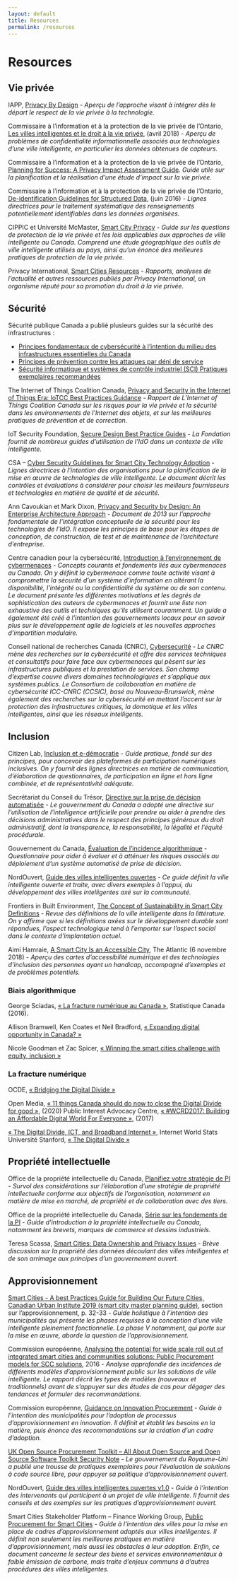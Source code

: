 ```yaml
---
layout: default
title: Resources
permalink: /resources
---
```


# Resources

## Vie privée

IAPP, [Privacy By Design](https://iapp.org/resources/article/privacy-by-design-the-7-foundational-principles/) - _Aperçu de l’approche visant à intégrer dès le départ le respect de la vie privée à la technologie._

Commissaire à l’information et à la protection de la vie privée de l’Ontario, [Les villes intelligentes et le droit à la vie privée](https://www.ipc.on.ca/wp-content/uploads/2018/08/fs-tech-smart-cities-f.pdf), \(avril 2018\) - _Aperçu de problèmes de confidentialité informationnelle associés aux technologies d’une ville intelligente, en particulier les données obtenues de capteurs._

Commissaire à l’information et à la protection de la vie privée de l’Ontario, [Planning for Success: A Privacy Impact Assessment Guide](https://www.ipc.on.ca/wp-content/uploads/2015/05/planning-for-success-pia-guide.pdf). _Guide utile sur la planification et la réalisation d’une étude d’impact sur la vie privée._

Commissaire à l’information et à la protection de la vie privée de l’Ontario, [De-identification Guidelines for Structured Data](https://www.ipc.on.ca/wp-content/uploads/2016/08/Deidentification-Guidelines-for-Structured-Data.pdf), \(juin 2016\) - _Lignes directrices pour le traitement systématique des renseignements potentiellement identifiables dans les données organisées._

CIPPIC et Université McMaster, [Smart City Privacy](https://smartcityprivacy.ca/) - _Guide sur les questions de protection de la vie privée et les lois applicables aux approches de ville intelligente au Canada. Comprend une étude géographique des outils de ville intelligente utilisés au pays, ainsi qu’un énoncé des meilleures pratiques de protection de la vie privée._

Privacy International, [Smart Cities Resources](https://privacyinternational.org/learning-topics/smart-cities) - _Rapports, analyses de l’actualité et autres ressources publiés par Privacy International, un organisme réputé pour sa promotion du droit à la vie privée._

## Sécurité

Sécurité publique Canada a publié plusieurs guides sur la sécurité des infrastructures :

* [Principes fondamentaux de cybersécurité à l’intention du milieu des infrastructures essentielles du Canada](https://www.securitepublique.gc.ca/cnt/rsrcs/pblctns/2016-fndmntls-cybr-scrty-cmmnty/index-fr.aspx)
* [Principes de prévention contre les attaques par déni de service](https://www.securitepublique.gc.ca/cnt/rsrcs/cybr-ctr/2012/tr12-001-fr.aspx.)
* [Sécurité informatique et systèmes de contrôle industriel \(SCI\) Pratiques exemplaires recommandées](https://www.securitepublique.gc.ca/cnt/rsrcs/cybr-ctr/2012/tr12-002-fr.aspx)

The Internet of Things Coalition Canada, [Privacy and Security in the Internet of Things Era: IoTCC Best Practices Guidance](https://insightaas.com/new-research-privacy-and-security-in-the-internet-of-things-era-iotcc-best-practices-guidance/) - _Rapport de L’Internet of Things Coalition Canada sur les risques pour la vie privée et la sécurité dans les environnements de l’Internet des objets, et sur les meilleures pratiques de prévention et de correction._

IoT Security Foundation, [Secure Design Best Practice Guides](https://www.iotsecurityfoundation.org/best-practice-guidelines/) - _La Fondation fournit de nombreux guides d’utilisation de l’IdO dans un contexte de ville intelligente._

CSA – [Cyber Security Guidelines for Smart City Technology Adoption](https://www.researchgate.net/profile/Mohamad_Amin_Hasbini/publication/320290965_Cyber_Security_Guidelines_for_Smart_City_Technology_Adoption/links/59dbf668458515e9ab452699/Cyber-Security-Guidelines-for-Smart-City-Technology-Adoption.pdf) - _Lignes directrices à l’intention des organisations pour la planification de la mise en œuvre de technologies de ville intelligente. Le document décrit les contrôles et évaluations à considérer pour choisir les meilleurs fournisseurs et technologies en matière de qualité et de sécurité._

Ann Cavoukian et Mark Dixon, [Privacy and Security by Design: An Enterprise Architecture Approach](https://www.ipc.on.ca/wp-content/uploads/Resources/pbd-privacy-and-security-by-design-oracle.pdf) - _Document de 2013 sur l’approche fondamentale de l’intégration conceptuelle de la sécurité pour les technologies de l’IdO. Il expose les principes de base pour les étapes de conception, de construction, de test et de maintenance de l’architecture d’entreprise._

Centre canadien pour la cybersécurité, [Introduction à l’environnement de cybermenaces](https://cyber.gc.ca/fr/orientation/introduction-lenvironnement-de-cybermenaces) - _Concepts courants et fondements liés aux cybermenaces au Canada. On y définit la cybermenace comme toute activité visant à compromettre la sécurité d’un système d’information en altérant la disponibilité, l’intégrité ou la confidentialité du système ou de son contenu. Le document présente les différentes motivations et les degrés de sophistication des auteurs de cybermenaces et fournit une liste non exhaustive des outils et techniques qu’ils utilisent couramment. Un guide a également été créé à l’intention des gouvernements locaux pour en savoir plus sur le développement agile de logiciels et les nouvelles approches d’impartition modulaire._

Conseil national de recherches Canada \(CNRC\), [Cybersecurité](https://nrc.canada.ca/fr/recherche-developpement/produits-services/services-techniques-consultatifs/cybersecurite) - _Le CNRC mène des recherches sur la cybersécurité et offre des services techniques et consultatifs pour faire face aux cybermenaces qui pèsent sur les infrastructures publiques et la prestation de services. Son champ d’expertise couvre divers domaines technologiques et s’applique aux systèmes publics. Le Consortium de collaboration en matière de cybersécurité ICC-CNRC \(CCSIC\), basé au Nouveau-Brunswick, mène également des recherches sur la cybersécurité en mettant l’accent sur la protection des infrastructures critiques, la domotique et les villes intelligentes, ainsi que les réseaux intelligents._

## Inclusion

Citizen Lab, [Inclusion et e-démocratie](https://www.citizenlab.co/ebooks-fr/inclusion-et-e-democratie) - _Guide pratique, fondé sur des principes, pour concevoir des plateformes de participation numériques inclusives. On y fournit des lignes directrices en matière de communication, d’élaboration de questionnaires, de participation en ligne et hors ligne combinée, et de représentativité adéquate._

Secrétariat du Conseil du Trésor, [Directive sur la prise de décision automatisée](https://www.tbs-sct.gc.ca/pol/doc-fra.aspx?id=32592) - _Le gouvernement du Canada a adopté une directive sur l’utilisation de l’intelligence artificielle pour prendre ou aider à prendre des décisions administratives dans le respect des principes généraux du droit administratif, dont la transparence, la responsabilité, la légalité et l’équité procédurale._

Gouvernement du Canada, [Évaluation de l’incidence algorithmique](https://www.canada.ca/fr/gouvernement/systeme/gouvernement-numerique/innovations-gouvernementales-numeriques/utilisation-responsable-ai/evaluation-incidence-algorithmique.html) - _Questionnaire pour aider à évaluer et à atténuer les risques associés au déploiement d’un système automatisé de prise de décision._

NordOuvert, [Guide des villes intelligentes ouvertes](https://www.nordouvert.ca/publications/#guide-des-villes-intelligentes-ouvertes) - _Ce guide définit la ville intelligente ouverte et traite, avec divers exemples à l’appui, du développement des villes intelligentes axé sur la communauté._

Frontiers in Built Environment, [The Concept of Sustainability in Smart City Definitions](https://doi.org/10.3389/fbuil.2020.00077) - _Revue des définitions de la ville intelligente dans la littérature. On y affirme que si les définitions axées sur le développement durable sont répandues, l’aspect technologique tend à l’emporter sur l’aspect social dans le contexte d’implantation actuel._

Aimi Hamraie, [A Smart City Is an Accessible City](https://www.theatlantic.com/technology/archive/2018/11/city-apps-help-and-hinder-disability/574963/), The Atlantic \(6 novembre 2018\) - _Aperçu des cartes d’accessibilité numérique et des technologies d’inclusion des personnes ayant un handicap, accompagné d’exemples et de problèmes potentiels._

### Biais algorithmique

George Sciadas, [« La fracture numérique au Canada »](https://www150.statcan.gc.ca/n1/fr/pub/56f0009x/56f0009x2002001-fra.pdf?st=BkuHMyKe), Statistique Canada \(2016\).

Allison Bramwell, Ken Coates et Neil Bradford, [« Expanding digital opportunity in Canada? »](https://munkschool.utoronto.ca/ipl/files/2019/04/Bramwell_Coates_Bradford-Summary-Theme-IV-18AP2019.pdf)

Nicole Goodman et Zac Spicer, [« Winning the smart cities challenge with equity, inclusion »](https://policyoptions.irpp.org/magazines/march-2018/winning-smart-cities-challenge-equity-inclusion/)

### La fracture numérique

OCDE, [« Bridging the Digital Divide »](https://www.oecd.org/site/schoolingfortomorrowknowledgebase/themes/ict/bridgingthedigitaldivide.htm)

Open Media, [« 11 things Canada should do now to close the Digital Divide for good »](https://openmedia.org/article/item/11-things-against-digital-divide), \(2020\) Public Interest Advocacy Centre, [« \#WCRD2017: Building an Affordable Digital World For Everyone »](https://www.piac.ca/our-specialities/wcrd2017-building-an-affordable-digital-world-for-everyone/), \(2017\)

[« The Digital Divide, ICT, and Broadband Internet »](https://www.internetworldstats.com/links10.htm), Internet World Stats Université Stanford, [« The Digital Divide »](https://cs.stanford.edu/people/eroberts/cs181/projects/digital-divide/start.html)

## Propriété intellectuelle

Office de la propriété intellectuelle du Canada, [Planifiez votre stratégie de PI](https://www.ic.gc.ca/eic/site/cipointernet-internetopic.nsf/fra/wr04563.html) - _Survol des considérations sur l’élaboration d’une stratégie de propriété intellectuelle conforme aux objectifs de l’organisation, notamment en matière de mise en marché, de propriété et de collaboration avec des tiers._

Office de la propriété intellectuelle du Canada, [Série sur les fondements de la PI](https://www.ic.gc.ca/eic/site/cipointernet-internetopic.nsf/fra/h_wr04590.html) - _Guide d’introduction à la propriété intellectuelle au Canada, notamment les brevets, marques de commerce et dessins industriels._

Teresa Scassa, [Smart Cities: Data Ownership and Privacy Issues](https://www.teresascassa.ca/index.php?option=com_k2&view=item&id=241:smart-cities-data-ownership-and-privacy-issues&Itemid=81) - _Brève discussion sur la propriété des données découlant des villes intelligentes et de son arrimage aux principes d’un gouvernement ouvert._

## Approvisionnement

[Smart Cities - A best Practices Guide for Building Our Future Cities, Canadian Urban Institute 2019 \(smart city master planning guide\)](https://static1.squarespace.com/static/546bbd2ae4b077803c592197/t/5b2bbd44aa4a9970b3cff95f/1529593163251/CUIPublication.SmartPlanningOurSmartCities.June2018.pdf), section sur l’approvisionnement, p. 32-33 - _Guide holistique à l’intention des municipalités qui présente les phases requises à la conception d’une ville intelligente pleinement fonctionnelle. La phase V notamment, qui porte sur la mise en œuvre, aborde la question de l’approvisionnement._

Commission européenne, [Analysing the potential for wide scale roll out of integrated smart cities and communities solutions: Public Procurement models for SCC solutions](https://eu-smartcities.eu/sites/eu-smartcities.eu/files/2017-09/D8.2_Public%20procurement%20models%20for%20SCC%20solutions.pdf), 2016 - _Analyse approfondie des incidences de différents modèles d’approvisionnement public sur les solutions de ville intelligente. Le rapport décrit les types de modèles \(nouveaux et traditionnels\) avant de s’appuyer sur des études de cas pour dégager des tendances et formuler des recommandations._

Commission européenne, [Guidance on Innovation Procurement](https://ec.europa.eu/docsroom/documents/29261/attachments/1/translations/en/renditions/native) - _Guide à l’intention des municipalités pour l’adoption de processus d’approvisionnement en innovation. Il définit et établit les besoins en la matière, puis énonce des recommandations sur la création d’un cadre d’adoption._

[UK Open Source Procurement Toolkit – All About Open Source and Open Source Software Toolkit Security Note](https://www.gov.uk/government/publications/open-source-procurement-toolkit) - _Le gouvernement du Royaume-Uni a publié une trousse de pratiques exemplaires pour l’évaluation de solutions à code source libre, pour appuyer sa politique d’approvisionnement ouvert._

NordOuvert, [Guide des villes intelligentes ouvertes v1.0](https://docs.google.com/document/d/14BuvTBFylHeK9WrPsmJ5XCJrhRBKTL51mAEIrQVwnM0/edit) - _Guide à l’intention des intervenants qui participent à un projet de ville intelligente. Il fournit des conseils et des exemples sur les pratiques d’approvisionnement ouvert._

Smart Cities Stakeholder Platform – Finance Working Group, [Public Procurement for Smart Cities](https://www.google.com/url?sa=t&rct=j&q=&esrc=s&source=web&cd=&ved=2ahUKEwja6KLS79DpAhXMdN8KHbguCuoQFjABegQIChAD&url=http%3A%2F%2Fwww.sustainable-procurement.org%2Ffileadmin%2Ftemplates%2Fsp_platform%2Flib%2Fsp_platform_resources%2Ftools%2Fpush_resource_file.php%3Fuid%3D42abe812&usg=AOvVaw2N8fO6j8c5uQG9GDEARAs2) - _Guide à l’intention des villes pour la mise en place de cadres d’approvisionnement adaptés aux villes intelligentes. Il définit non seulement les meilleures pratiques en matière d’approvisionnement, mais aussi les obstacles à leur adoption. Enfin, ce document concerne le secteur des biens et services environnementaux à faible émission de carbone, mais traite d’enjeux communs à d’autres procédures des villes intelligentes._

